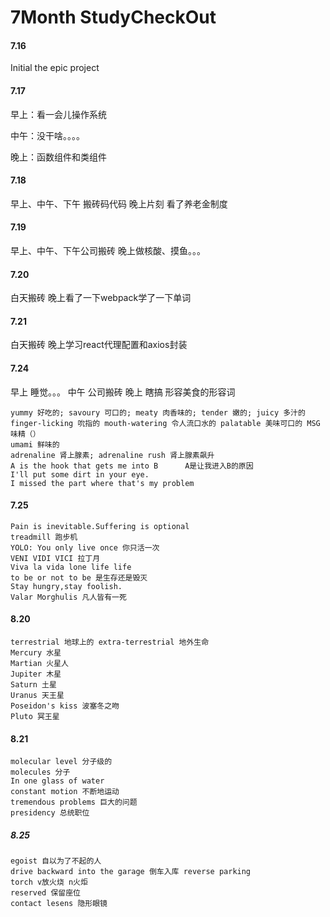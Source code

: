 # 7Month StudyCheckOut

#### 7.16

Initial the epic project

#### 7.17

早上：看一会儿操作系统

中午：没干啥。。。。

晚上：函数组件和类组件
#### 7.18
早上、中午、下午 搬砖码代码
晚上片刻 看了养老金制度

#### 7.19
早上、中午、下午公司搬砖
晚上做核酸、摸鱼。。。

#### 7.20
白天搬砖
晚上看了一下webpack学了一下单词

#### 7.21
白天搬砖
晚上学习react代理配置和axios封装

#### 7.24
早上 睡觉。。。
中午 公司搬砖
晚上 瞎搞
形容美食的形容词
```shell
yummy 好吃的; savoury 可口的; meaty 肉香味的; tender 嫩的; juicy 多汁的 finger-licking 吮指的 mouth-watering 令人流口水的 palatable 美味可口的 MSG味精（）
umami 鲜味的 
adrenaline 肾上腺素; adrenaline rush 肾上腺素飙升
A is the hook that gets me into B      A是让我进入B的原因
I'll put some dirt in your eye.
I missed the part where that's my problem
```
#### 7.25
```shell
Pain is inevitable.Suffering is optional
treadmill 跑步机
YOLO: You only live once 你只活一次
VENI VIDI VICI 拉丁月
Viva la vida lone life life
to be or not to be 是生存还是毁灭
Stay hungry,stay foolish.
Valar Morghulis 凡人皆有一死
```

#### 8.20

```shell
terrestrial 地球上的 extra-terrestrial 地外生命
Mercury 水星
Martian 火星人
Jupiter 木星
Saturn 土星
Uranus 天王星
Poseidon's kiss 波塞冬之吻
Pluto 冥王星
```

#### 8.21

```shell
molecular level 分子级的 
molecules 分子
In one glass of water
constant motion 不断地运动
tremendous problems 巨大的问题 
presidency 总统职位
```

##### 8.25

```shell
egoist 自以为了不起的人
drive backward into the garage 倒车入库 reverse parking
torch v放火烧 n火炬
reserved 保留座位
contact lesens 隐形眼镜
```

